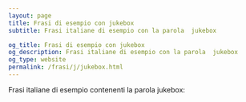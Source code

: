 ```yaml
---
layout: page
title: Frasi di esempio con jukebox 
subtitle: Frasi italiane di esempio con la parola  jukebox

og_title: Frasi di esempio con jukebox 
og_description: Frasi italiane di esempio con la parola  jukebox
og_type: website
permalink: /frasi/j/jukebox.html
---
```


Frasi italiane di esempio contenenti la parola jukebox:


